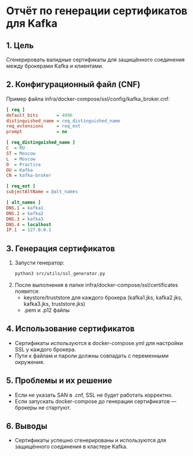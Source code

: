 # Отчёт по генерации сертификатов для Kafka

## 1. Цель

Сгенерировать валидные сертификаты для защищённого соединения между брокерами Kafka и клиентами.

## 2. Конфигурационный файл (CNF)

Пример файла infra/docker-compose/ssl/config/kafka_broker.cnf:

```ini
[ req ]
default_bits       = 4096
distinguished_name = req_distinguished_name
req_extensions     = req_ext
prompt             = no

[ req_distinguished_name ]
C  = RU
ST = Moscow
L  = Moscow
O  = Practice
OU = Kafka
CN = kafka-broker

[ req_ext ]
subjectAltName = @alt_names

[ alt_names ]
DNS.1 = kafka1
DNS.2 = kafka2
DNS.3 = kafka3
DNS.4 = localhost
IP.1  = 127.0.0.1
```

## 3. Генерация сертификатов

1. Запусти генератор:
   ```bash
   python3 src/utils/ssl_generator.py
   ```
2. После выполнения в папке infra/docker-compose/ssl/certificates появятся:
   - keystore/truststore для каждого брокера (kafka1.jks, kafka2.jks, kafka3.jks, truststore.jks)
   - .pem и .p12 файлы

## 4. Использование сертификатов

- Сертификаты используются в docker-compose.yml для настройки SSL у каждого брокера.
- Пути к файлам и пароли должны совпадать с переменными окружения.

## 5. Проблемы и их решение

- Если не указать SAN в .cnf, SSL не будет работать корректно.
- Если запускать docker-compose до генерации сертификатов — брокеры не стартуют.

## 6. Выводы

- Сертификаты успешно сгенерированы и используются для защищённого соединения в кластере Kafka.
